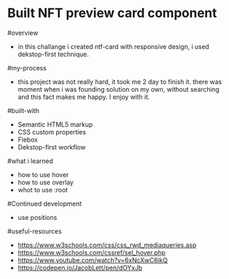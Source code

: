 # Built NFT preview card component 

#overview 
- in this challange i created ntf-card with responsive design, i used dekstop-first technique.

#my-process 
- this project was not really hard, it took me 2 day to finish it. there was moment when i was founding solution on my own, without searching and this fact makes me happy. I enjoy with it. 

#built-with
- Semantic HTML5 markup
- CSS custom properties
- Flebox
- Dekstop-first workflow

#what i learned
- how to use hover 
- how to use overlay 
- whot to use :root 

#Continued development
- use positions 

#useful-resources
- https://www.w3schools.com/css/css_rwd_mediaqueries.asp
- https://www.w3schools.com/cssref/sel_hover.php
- https://www.youtube.com/watch?v=6xNcXwC6ikQ
- https://codepen.io/JacobLett/pen/dOYxJb
